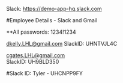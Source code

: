 Slack: https://demo-app-hq.slack.com


#Employee Details - Slack and Gmail

**All passwords: 1234!1234

dkelly.LHL@gmail.com
SlackID: UHNTVJL4C

cgates.LHL@gmail.com    
SlackID: UH9BLD350




#Slack ID:
Tyler - UHCNPP9FY

